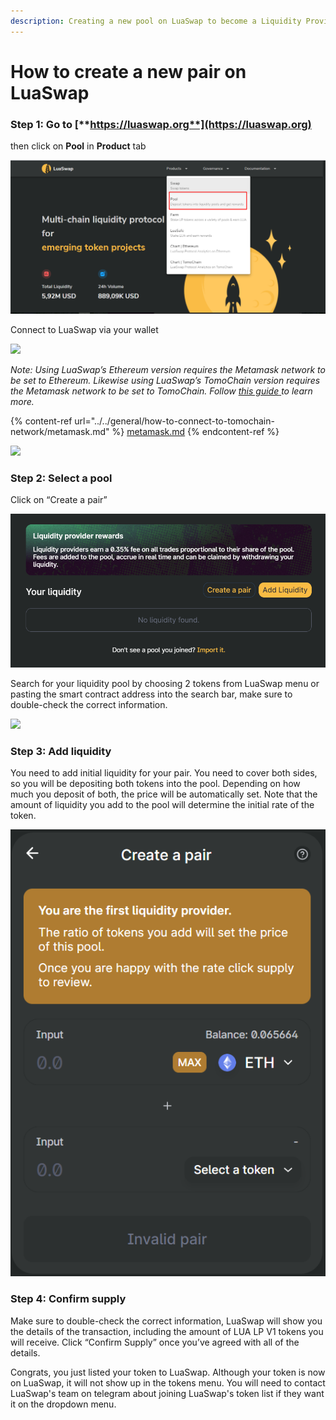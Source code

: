 ```yaml
---
description: Creating a new pool on LuaSwap to become a Liquidity Providers on LuaSwap
---
```


# How to create a new pair on LuaSwap

### **Step 1: Go to** [**https://luaswap.org**](https://luaswap.org)

then click on **Pool** in **Product** tab

![](<../../.gitbook/assets/image (103).png>)

Connect to LuaSwap via your wallet

![](<../../.gitbook/assets/screenshot\_1 (3).png>)

_Note:_ _Using LuaSwap’s Ethereum version requires the Metamask network to be set to Ethereum. Likewise using LuaSwap’s TomoChain version requires the Metamask network to be set to TomoChain. Follow_ [_this guide_ ](https://docs.tomochain.com/general/how-to-connect-to-tomochain-network/metamask)_to learn more._

{% content-ref url="../../general/how-to-connect-to-tomochain-network/metamask.md" %}
[metamask.md](../../general/how-to-connect-to-tomochain-network/metamask.md)
{% endcontent-ref %}

![](<../../.gitbook/assets/screenshot\_2 (6).png>)

### Step 2: Select a pool

Click on “Create a pair”

![](../../.gitbook/assets/screenshot-2020-11-26-101531.png)

Search for your liquidity pool by choosing 2 tokens from LuaSwap menu or pasting the smart contract address into the search bar, make sure to double-check the correct information.&#x20;

![](../../.gitbook/assets/screenshot\_5.png)

### Step 3: Add liquidity

You need to add initial liquidity for your pair. You need to cover both sides, so you will be depositing both tokens into the pool. Depending on how much you deposit of both, the price will be automatically set. Note that the amount of liquidity you add to the pool will determine the initial rate of the token.

![](../../.gitbook/assets/screenshot-2020-11-26-101607.png)

### Step 4: Confirm supply

Make sure to double-check the correct information, LuaSwap will show you the details of the transaction, including the amount of LUA LP V1 tokens you will receive. Click “Confirm Supply” once you’ve agreed with all of the details.

Congrats, you just listed your token to LuaSwap. Although your token is now on LuaSwap, it will not show up in the tokens menu. You will need to contact LuaSwap's team on telegram about joining LuaSwap's token list if they want it on the dropdown menu.&#x20;
